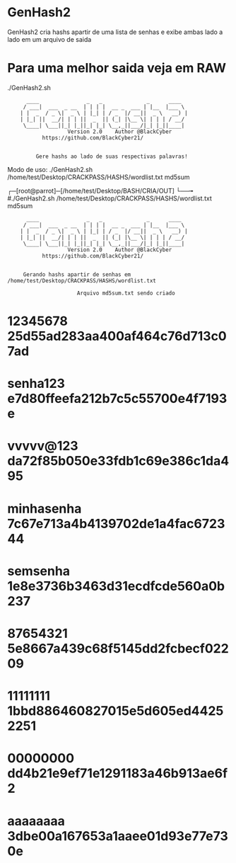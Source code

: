 # GenHash2
GenHash2 cria hashs apartir de uma lista de senhas e exibe ambas lado a lado em um arquivo de saida

# Para uma melhor saida veja em RAW

./GenHash2.sh 

		  ____               _   _              _      ____
		 / ___|  ___  _ __  | | | |  __ _  ___ | |__  |___ \
		| |  _  / _ \|  _ \ | |_| | / _  |/ __||  _ \   __) |
		| |_| ||  __/| | | ||  _  || (_| |\__ \| | | | / __/
		 \____| \___||_| |_||_| |_| \__,_||___/|_| |_||____|
            		   Version 2.0    Author @BlackCyber
			   https://github.com/BlackCyber21/


             Gere hashs ao lado de suas respectivas palavras!
   Modo de uso: ./GenHash2.sh /home/test/Desktop/CRACKPASS/HASHS/wordlist.txt md5sum

┌─[root@parrot]─[/home/test/Desktop/BASH/CRIA/OUT]
└──╼ #./GenHash2.sh /home/test/Desktop/CRACKPASS/HASHS/wordlist.txt md5sum

		  ____               _   _              _      ____
		 / ___|  ___  _ __  | | | |  __ _  ___ | |__  |___ \
		| |  _  / _ \|  _ \ | |_| | / _  |/ __||  _ \   __) |
		| |_| ||  __/| | | ||  _  || (_| |\__ \| | | | / __/
		 \____| \___||_| |_||_| |_| \__,_||___/|_| |_||____|
            		   Version 2.0    Author @BlackCyber
			   https://github.com/BlackCyber21/


         Gerando hashs apartir de senhas em /home/test/Desktop/CRACKPASS/HASHS/wordlist.txt

                          Arquivo md5sum.txt sendo criado

# 12345678 25d55ad283aa400af464c76d713c07ad
# senha123 e7d80ffeefa212b7c5c55700e4f7193e
# vvvvv@123 da72f85b050e33fdb1c69e386c1da495
# minhasenha 7c67e713a4b4139702de1a4fac672344
# semsenha 1e8e3736b3463d31ecdfcde560a0b237
# 87654321 5e8667a439c68f5145dd2fcbecf02209
# 11111111 1bbd886460827015e5d605ed44252251
# 00000000 dd4b21e9ef71e1291183a46b913ae6f2
# aaaaaaaa 3dbe00a167653a1aaee01d93e77e730e
